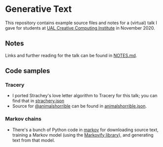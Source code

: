 # Generative Text 
This repository contains example source files and notes for a (virtual) talk I gave for students at [UAL Creative Computing Institute](https://www.arts.ac.uk/creative-computing-institute) in November 2020.

## Notes
Links and further reading for the talk can be found in [NOTES.md](NOTES.md).

## Code samples

### Tracery
* I ported Strachey's love letter algorithm to Tracery for this talk; you can find that in [strachery.json](strachery.json)
* Source for [@animalshorrible]() can be found in [animalshorrible.json](animalshorrible.json).

### Markov chains
* There's a bunch of Python code in [markov](markov) for downloading source text, training a Markov model (using the [Markovify library](https://github.com/jsvine/markovify)), and generating text from that model.